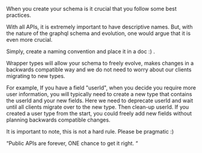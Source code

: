 When you create your schema is it crucial that you follow some best practices.

With all APIs, it is extremely important to have descriptive names. But, with the 
nature of the graphql schema and evolution, one would argue that it is even more crucial. 

Simply, create a naming convention and place it in a doc :) .

Wrapper types will allow your schema to freely evolve, makes changes in a backwards 
compatible way and we do not need to worry about our clients migrating to new types.

For example, If you have a field "userId", when you decide you require more user 
information, you will typically need to create a new type that contains the userId 
and your new fields. Here we need to deprecate userId and wait until all clients 
migrate over to the new type. Then clean-up userId. If you created a user type from 
the start, you could freely add new fields without planning backwards compatible changes.

It is important to note, this is not a hard rule. Please be pragmatic :)

“Public APIs are forever, ONE chance to get it right. “